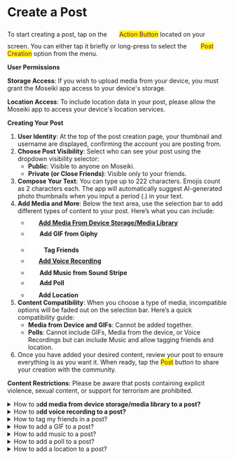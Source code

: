 # Create a Post

To start creating a post, tap on the ![](<../../.gitbook/assets/arti (1).png>) <mark style="color:purple;">Action Button</mark> located on your screen. You can either tap it briefly or long-press to select the ![](../../.gitbook/assets/pen.png) <mark style="color:purple;">Post Creation</mark> option from the menu.

**User Permissions**

**Storage Access**: If you wish to upload media from your device, you must grant the Moseiki app access to your device's storage.

**Location Access**: To include location data in your post, please allow the Moseiki app to access your device's location services.

**Creating Your Post**

1. **User Identity**: At the top of the post creation page, your thumbnail and username are displayed, confirming the account you are posting from.
2. **Choose Post Visibility**: Select who can see your post using the dropdown visibility selector:
   * **Public**: Visible to anyone on Moseiki.
   * **Private (or Close Friends)**: Visible only to your friends.
3. **Compose Your Text**: You can type up to 222 characters. Emojis count as 2 characters each. The app will automatically suggest AI-generated photo thumbnails when you input a period (.) in your text.
4. **Add Media and More**: Below the text area, use the selection bar to add different types of content to your post. Here’s what you can include:
   * ![](<../../.gitbook/assets/Frame (1).png>)[**Add Media From Device Storage/Media Library**](https://app.gitbook.com/o/NopSIKLXcyXkMu2SCX9Y/s/ERa0omXloOunEjWXbqWy/\~/changes/22/moseiki-features/share-a-post/create-a-post#add-media-from-device-storage-media-library)
   * ![](<../../.gitbook/assets/Vector (7).png>) **Add GIF from Giphy**
   * ![](../../.gitbook/assets/tagPeopleIcon.svg) **Tag Friends**
   * ![](<../../.gitbook/assets/Frame 6878.png>) [**Add Voice Recording**](https://app.gitbook.com/o/NopSIKLXcyXkMu2SCX9Y/s/ERa0omXloOunEjWXbqWy/\~/changes/22/moseiki-features/share-a-post/create-a-post#add-voice-recording)
   * <img src="../../.gitbook/assets/Vector.svg" alt="" data-size="line"> **Add Music from Sound Stripe**
   * ![](<../../.gitbook/assets/Frame 6877.png>) **Add Poll**
   * ![](<../../.gitbook/assets/Frame 180.png>)**Add Location**
5. **Content Compatibility**: When you choose a type of media, incompatible options will be faded out on the selection bar. Here’s a quick compatibility guide:
   * **Media from Device and GIFs**: Cannot be added together.
   * **Polls**: Cannot include GIFs, Media from the device, or Voice Recordings but can include Music and allow tagging friends and location.
6. Once you have added your desired content, review your post to ensure everything is as you want it. When ready, tap the <mark style="color:purple;">Post</mark> button to share your creation with the community.

**Content Restrictions**: Please be aware that posts containing explicit violence, sexual content, or support for terrorism are prohibited.

<details>

<summary>How to a<strong>dd media from device storage/media library to a post?</strong></summary>

**Access and Permissions**

**Storage Access**: Before you can upload media, ensure that you have granted the Moseiki app access to your device's storage. This is necessary to retrieve media files from your device.

**Uploading Media**

1. **Navigate to Media Upload**: Start creating a post and tap on the <mark style="color:purple;">Add Media From Device Storage/Media Library</mark> option in the selection bar on the Post Creation page.
2. **Selecting Media**: You can add up to 10 images or videos per post. Once selected, media files will appear in a thumbnail carousel at the bottom of the screen for easy viewing and management.
3. **Editing Media**:
   * **Photo Editing**: Tap the ![](<../../.gitbook/assets/Vector (13).png>) <mark style="color:purple;">Brush Button</mark> on any photo thumbnail to open the Photo Editing Tool. Here, you can:
     * Apply filters from a carousel of pre-defined options.
     * Tap the ![](<../../.gitbook/assets/AutoColor (1).png>)<mark style="color:purple;">Autocolor Button</mark> to magically color your images.
     * Tap the ![](<../../.gitbook/assets/Vector (9).png>) Crop Tool;
       * Adjust orientation with the orientation buttons. Select ![](<../../.gitbook/assets/Vector (10).png>) for Portrait, ![](<../../.gitbook/assets/Vector (11).png>) for Landscape and ![](<../../.gitbook/assets/Vector (12).png>) for a square image.
       * Rotate the photo counterclockwise using the ![](<../../.gitbook/assets/Frame 7661.png>) <mark style="color:purple;">Rotate Button</mark>.
     *   Use the ![](<../../.gitbook/assets/Group (4).png>) <mark style="color:purple;">**MO button**</mark> for AI-assisted editing.

         <mark style="color:orange;">Note</mark>: MO is not available for video files.
   * **Video Editing**: Currently, specific video editing tools are not detailed here. Please use external tools for advanced video editing before uploading.
4. **Tagging Friends**: Tap the <mark style="color:purple;">**Friend Tags**</mark> button on a thumbnail to tag friends. A list of 11 frequently interacted friends will appear, or you can search for others via the search bar. You can tag up to 10 friends across all media in a single post. Once tagging is complete, the number of tagged friends will display on the thumbnail.
5. **Removing Media**: To remove a media file, tap the <mark style="color:purple;">**Remove Button**</mark> on the top right of the thumbnail or long-press and drag the thumbnail to the bin icon that appears.
6. After adding and editing your media, finalize your post by adding any final text or settings and then publish to share with your community.

</details>

<details>

<summary>How to a<strong>dd voice recording to a post?</strong></summary>

**Permissions**

Ensure the app has access to your device’s microphone before you start recording.

**Starting an Audio Recording**

* **Access Audio Recording**: In the Post Creation page, tap the "Audio Recording" option on the selection bar to go to the Voice Recording screen.
* **Recording Duration**: By default, you can record up to 22 minutes. Extend this to 60 minutes by toggling the extension button, which will segment the recording into three parts of 22 minutes each.

**Using the Recording Controls**

* **Start Recording**: Tap the microphone button to begin. The recording timeline animates, and the button changes to a pause icon.
* **Pause/Resume Recording**: Tap the pause button to stop recording temporarily. Tap again to resume. The timeline animation will pause when recording is paused and resume when recording restarts.
* **Finalize Recording**: Tap the "Done" button to finish recording. You will be redirected back to the Post Creation view with a default cover visual.

**Managing Audio Clips**

* **View Clips**: Audio clips are displayed in a carousel view. Swipe left or right to navigate between clips.
* **Playback Controls**: Tap the <mark style="color:yellow;">(icon)</mark> play button to listen to a clip, and the <mark style="color:yellow;">(icon)</mark> pause button to stop. The recording's playback includes an animation around your profile picture.
* **Adjust Sound**: Use the mute/unmute buttons to control the audio volume during playback.

**Enhancing Your Audio Post**

* **Change Cover Visual**: Tap the "Add Cover" button to select a new cover image for your audio post. Your profile picture and username are displayed in the middle of the cover by default.
* **Add Tags and Locations**: Tag friends and add location details by selecting the respective options from the selection bar.

**Finalizing Your Post**

* After customizing your audio clips and cover visual, complete your post by adding any final text or settings, then publish to share your recording with the community.

</details>

<details>

<summary>How to tag my friends in a post?</summary>



</details>

<details>

<summary>How to add a GIF to a post?</summary>



</details>

<details>

<summary>How to add music to a post?</summary>



</details>

<details>

<summary>How to add a poll to a post?</summary>



</details>

<details>

<summary>How to add a location to a post?</summary>



</details>
